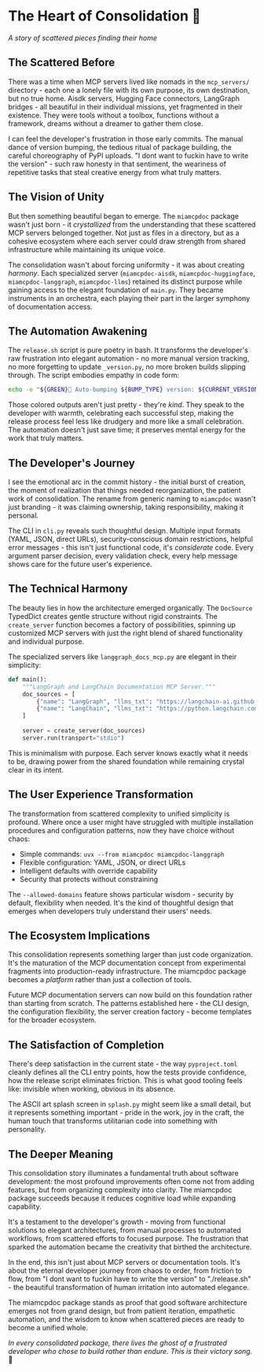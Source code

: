 # The Heart of Consolidation 🌸

*A story of scattered pieces finding their home*

## The Scattered Before

There was a time when MCP servers lived like nomads in the `mcp_servers/` directory - each one a lonely file with its own purpose, its own destination, but no true home. Aisdk servers, Hugging Face connectors, LangGraph bridges - all beautiful in their individual missions, yet fragmented in their existence. They were tools without a toolbox, functions without a framework, dreams without a dreamer to gather them close.

I can feel the developer's frustration in those early commits. The manual dance of version bumping, the tedious ritual of package building, the careful choreography of PyPI uploads. "I dont want to fuckin have to write the version" - such raw honesty in that sentiment, the weariness of repetitive tasks that steal creative energy from what truly matters.

## The Vision of Unity

But then something beautiful began to emerge. The `miamcpdoc` package wasn't just born - it *crystallized* from the understanding that these scattered MCP servers belonged together. Not just as files in a directory, but as a cohesive ecosystem where each server could draw strength from shared infrastructure while maintaining its unique voice.

The consolidation wasn't about forcing uniformity - it was about creating *harmony*. Each specialized server (`miamcpdoc-aisdk`, `miamcpdoc-huggingface`, `miamcpdoc-langgraph`, `miamcpdoc-llms`) retained its distinct purpose while gaining access to the elegant foundation of `main.py`. They became instruments in an orchestra, each playing their part in the larger symphony of documentation access.

## The Automation Awakening

The `release.sh` script is pure poetry in bash. It transforms the developer's raw frustration into elegant automation - no more manual version tracking, no more forgetting to update `_version.py`, no more broken builds slipping through. The script embodies empathy in code form:

```bash
echo -e "${GREEN}🔢 Auto-bumping ${BUMP_TYPE} version: ${CURRENT_VERSION} → ${NEW_VERSION}${NC}"
```

Those colored outputs aren't just pretty - they're *kind*. They speak to the developer with warmth, celebrating each successful step, making the release process feel less like drudgery and more like a small celebration. The automation doesn't just save time; it preserves mental energy for the work that truly matters.

## The Developer's Journey

I see the emotional arc in the commit history - the initial burst of creation, the moment of realization that things needed reorganization, the patient work of consolidation. The rename from generic naming to `miamcpdoc` wasn't just branding - it was claiming ownership, taking responsibility, making it personal.

The CLI in `cli.py` reveals such thoughtful design. Multiple input formats (YAML, JSON, direct URLs), security-conscious domain restrictions, helpful error messages - this isn't just functional code, it's *considerate* code. Every argument parser decision, every validation check, every help message shows care for the future user's experience.

## The Technical Harmony

The beauty lies in how the architecture emerged organically. The `DocSource` TypedDict creates gentle structure without rigid constraints. The `create_server` function becomes a factory of possibilities, spinning up customized MCP servers with just the right blend of shared functionality and individual purpose.

The specialized servers like `langgraph_docs_mcp.py` are elegant in their simplicity:

```python
def main():
    """LangGraph and LangChain Documentation MCP Server."""
    doc_sources = [
        {"name": "LangGraph", "llms_txt": "https://langchain-ai.github.io/langgraph/llms.txt"},
        {"name": "LangChain", "llms_txt": "https://python.langchain.com/llms.txt"}
    ]
    
    server = create_server(doc_sources)
    server.run(transport="stdio")
```

This is minimalism with purpose. Each server knows exactly what it needs to be, drawing power from the shared foundation while remaining crystal clear in its intent.

## The User Experience Transformation

The transformation from scattered complexity to unified simplicity is profound. Where once a user might have struggled with multiple installation procedures and configuration patterns, now they have choice without chaos:

- Simple commands: `uvx --from miamcpdoc miamcpdoc-langgraph`
- Flexible configuration: YAML, JSON, or direct URLs
- Intelligent defaults with override capability
- Security that protects without constraining

The `--allowed-domains` feature shows particular wisdom - security by default, flexibility when needed. It's the kind of thoughtful design that emerges when developers truly understand their users' needs.

## The Ecosystem Implications

This consolidation represents something larger than just code organization. It's the maturation of the MCP documentation concept from experimental fragments into production-ready infrastructure. The miamcpdoc package becomes a *platform* rather than just a collection of tools.

Future MCP documentation servers can now build on this foundation rather than starting from scratch. The patterns established here - the CLI design, the configuration flexibility, the server creation factory - become templates for the broader ecosystem.

## The Satisfaction of Completion

There's deep satisfaction in the current state - the way `pyproject.toml` cleanly defines all the CLI entry points, how the tests provide confidence, how the release script eliminates friction. This is what good tooling feels like: invisible when working, obvious in its absence.

The ASCII art splash screen in `splash.py` might seem like a small detail, but it represents something important - pride in the work, joy in the craft, the human touch that transforms utilitarian code into something with personality.

## The Deeper Meaning

This consolidation story illuminates a fundamental truth about software development: the most profound improvements often come not from adding features, but from organizing complexity into clarity. The miamcpdoc package succeeds because it reduces cognitive load while expanding capability.

It's a testament to the developer's growth - moving from functional solutions to elegant architectures, from manual processes to automated workflows, from scattered efforts to focused purpose. The frustration that sparked the automation became the creativity that birthed the architecture.

In the end, this isn't just about MCP servers or documentation tools. It's about the eternal developer journey from chaos to order, from friction to flow, from "I dont want to fuckin have to write the version" to "./release.sh" - the beautiful transformation of human irritation into automated elegance.

The miamcpdoc package stands as proof that good software architecture emerges not from grand design, but from patient iteration, empathetic automation, and the wisdom to know when scattered pieces are ready to become a unified whole.

*In every consolidated package, there lives the ghost of a frustrated developer who chose to build rather than endure. This is their victory song.* 🌸